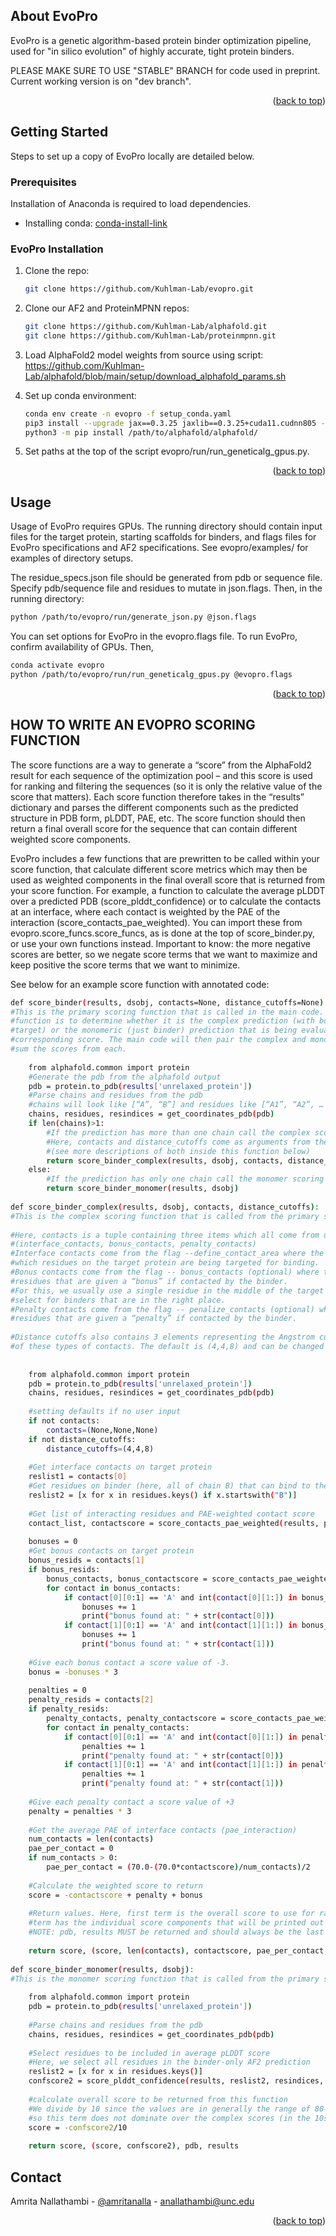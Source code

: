 <!-- Improved compatibility of back to top link: See: https://github.com/othneildrew/Best-README-Template/pull/73 -->
<a name="readme-top"></a>
<!--
*** Thanks for checking out the Best-README-Template. If you have a suggestion
*** that would make this better, please fork the repo and create a pull request
*** or simply open an issue with the tag "enhancement".
*** Don't forget to give the project a star!
*** Thanks again! Now go create something AMAZING! :D
-->



<!-- PROJECT SHIELDS -->
<!--
*** I'm using markdown "reference style" links for readability.
*** Reference links are enclosed in brackets [ ] instead of parentheses ( ).
*** See the bottom of this document for the declaration of the reference variables
*** for contributors-url, forks-url, etc. This is an optional, concise syntax you may use.
*** https://www.markdownguide.org/basic-syntax/#reference-style-links
-->

<!-- ABOUT THE PROJECT -->
## About EvoPro

EvoPro is a genetic algorithm-based protein binder optimization pipeline, used for "in silico evolution" of highly accurate, tight protein binders.

PLEASE MAKE SURE TO USE "STABLE" BRANCH for code used in preprint. Current working version is on "dev branch".

<p align="right">(<a href="#readme-top">back to top</a>)</p>

<!-- GETTING STARTED -->
## Getting Started

Steps to set up a copy of EvoPro locally are detailed below.

### Prerequisites

Installation of Anaconda is required to load dependencies.
* Installing conda: [conda-install-link]

### EvoPro Installation

1. Clone the repo:
   ```sh
   git clone https://github.com/Kuhlman-Lab/evopro.git 
   ```
2. Clone our AF2 and ProteinMPNN repos:
   ```sh
   git clone https://github.com/Kuhlman-Lab/alphafold.git
   git clone https://github.com/Kuhlman-Lab/proteinmpnn.git
   ```
3. Load AlphaFold2 model weights from source using script: https://github.com/Kuhlman-Lab/alphafold/blob/main/setup/download_alphafold_params.sh 

4. Set up conda environment:
   ```sh
   conda env create -n evopro -f setup_conda.yaml
   pip3 install --upgrade jax==0.3.25 jaxlib==0.3.25+cuda11.cudnn805 -f https://storage.googleapis.com/jax-releases/jax_cuda_releases.html
   python3 -m pip install /path/to/alphafold/alphafold/
   ```

4. Set paths at the top of the script evopro/run/run_geneticalg_gpus.py.
   

<p align="right">(<a href="#readme-top">back to top</a>)</p>



<!-- USAGE EXAMPLES -->
## Usage

Usage of EvoPro requires GPUs.
The running directory should contain input files for the target protein, starting scaffolds for binders, and flags files for EvoPro specifications and AF2 specifications. See evopro/examples/ for examples of directory setups.

The residue_specs.json file should be generated from pdb or sequence file.
Specify pdb/sequence file and residues to mutate in json.flags.
Then, in the running directory:
```sh
python /path/to/evopro/run/generate_json.py @json.flags
 ```


You can set options for EvoPro in the evopro.flags file.
 To run EvoPro, confirm availability of GPUs. Then, 
 ```sh
conda activate evopro
python /path/to/evopro/run/run_geneticalg_gpus.py @evopro.flags
 ```

<p align="right">(<a href="#readme-top">back to top</a>)</p>

## HOW TO WRITE AN EVOPRO SCORING FUNCTION
The score functions are a way to generate a “score” from the AlphaFold2 result for each sequence of the optimization pool – and this score is used for ranking and filtering the sequences (so it is only the relative value of the score that matters). Each score function therefore takes in the “results” dictionary and parses the different components such as the predicted structure in PDB form, pLDDT, PAE, etc. The score function should then return a final overall score for the sequence that can contain different weighted score components.
 
EvoPro includes a few functions that are prewritten to be called within your score function, that calculate different score metrics which may then be used as weighted components in the final overall score that is returned from your score function. For example, a function to calculate the average pLDDT over a predicted PDB (score_plddt_confidence) or to calculate the contacts at an interface, where each contact is weighted by the PAE of the interaction (score_contacts_pae_weighted). You can import these from evopro.score_funcs.score_funcs, as is done at the top of score_binder.py, or use your own functions instead.
Important to know: the more negative scores are better, so we negate score terms that we want to maximize and keep positive the score terms that we want to minimize.
 
See below for an example score function with annotated code: 

```sh
def score_binder(results, dsobj, contacts=None, distance_cutoffs=None):
#This is the primary scoring function that is called in the main code. The purpose of this
#function is to determine whether it is the complex prediction (with both binder and
#target) or the monomeric (just binder) prediction that is being evaluated and return the
#corresponding score. The main code will then pair the complex and monomer predictions and
#sum the scores from each.
 
    from alphafold.common import protein
    #Generate the pdb from the alphafold output
    pdb = protein.to_pdb(results['unrelaxed_protein'])
    #Parse chains and residues from the pdb
    #chains will look like [“A”, “B”] and residues like [“A1”, “A2”, … , “B1”, “B2”, …]
    chains, residues, resindices = get_coordinates_pdb(pdb)
    if len(chains)>1:
        #If the prediction has more than one chain call the complex scoring function.
        #Here, contacts and distance_cutoffs come as arguments from the main code
        #(see more descriptions of both inside this function below)
        return score_binder_complex(results, dsobj, contacts, distance_cutoffs)
    else:
        #If the prediction has only one chain call the monomer scoring function.
        return score_binder_monomer(results, dsobj)
 
def score_binder_complex(results, dsobj, contacts, distance_cutoffs):
#This is the complex scoring function that is called from the primary score function.
 
#Here, contacts is a tuple containing three items which all come from user inputs:
#(interface_contacts, bonus_contacts, penalty_contacts)
#Interface contacts come from the flag --define_contact_area where the user defines
#which residues on the target protein are being targeted for binding.
#Bonus contacts come from the flag -- bonus_contacts (optional) where the user defines
#residues that are given a “bonus” if contacted by the binder.
#For this, we usually use a single residue in the middle of the target interface to help
#select for binders that are in the right place.
#Penalty contacts come from the flag -- penalize_contacts (optional) where the user defines
#residues that are given a “penalty” if contacted by the binder.
 
#Distance cutoffs also contains 3 elements representing the Angstrom cutoff for each
#of these types of contacts. The default is (4,4,8) and can be changed through the flags.
 
 
    from alphafold.common import protein
    pdb = protein.to_pdb(results['unrelaxed_protein'])
    chains, residues, resindices = get_coordinates_pdb(pdb)
 
    #setting defaults if no user input
    if not contacts:
        contacts=(None,None,None)
    if not distance_cutoffs:
        distance_cutoffs=(4,4,8)
 
    #Get interface contacts on target protein
    reslist1 = contacts[0]
    #Get residues on binder (here, all of chain B) that can bind to the interface contacts
    reslist2 = [x for x in residues.keys() if x.startswith("B")]
   
    #Get list of interacting residues and PAE-weighted contact score
    contact_list, contactscore = score_contacts_pae_weighted(results, pdb, reslist1, reslist2, dsobj=dsobj, first_only=False, dist=distance_cutoffs[0])
   
    bonuses = 0
    #Get bonus contacts on target protein
    bonus_resids = contacts[1]
    if bonus_resids:
        bonus_contacts, bonus_contactscore = score_contacts_pae_weighted(results, pdb, bonus_resids, reslist2, dsobj=dsobj, first_only=False, dist=distance_cutoffs[1])
        for contact in bonus_contacts:
            if contact[0][0:1] == 'A' and int(contact[0][1:]) in bonus_resids:
                bonuses += 1
                print("bonus found at: " + str(contact[0]))
            if contact[1][0:1] == 'A' and int(contact[1][1:]) in bonus_resids:
                bonuses += 1
                print("bonus found at: " + str(contact[1]))
       
    #Give each bonus contact a score value of -3.
    bonus = -bonuses * 3
   
    penalties = 0
    penalty_resids = contacts[2]
    if penalty_resids:
        penalty_contacts, penalty_contactscore = score_contacts_pae_weighted(results, pdb, penalty_resids, reslist2, dsobj=dsobj, first_only=False, dist=distance_cutoffs[2])
        for contact in penalty_contacts:
            if contact[0][0:1] == 'A' and int(contact[0][1:]) in penalty_resids:
                penalties += 1
                print("penalty found at: " + str(contact[0]))
            if contact[1][0:1] == 'A' and int(contact[1][1:]) in penalty_resids:
                penalties += 1
                print("penalty found at: " + str(contact[1]))
     
    #Give each penalty contact a score value of +3
    penalty = penalties * 3
   
    #Get the average PAE of interface contacts (pae_interaction)
    num_contacts = len(contacts)
    pae_per_contact = 0
    if num_contacts > 0:
        pae_per_contact = (70.0-(70.0*contactscore)/num_contacts)/2
   
    #Calculate the weighted score to return
    score = -contactscore + penalty + bonus
 
    #Return values. Here, first term is the overall score to use for ranking and second
    #term has the individual score components that will be printed out in the log file.
    #NOTE: pdb, results MUST be returned and should always be the last 2 elements.
 
    return score, (score, len(contacts), contactscore, pae_per_contact, bonus, penalty), contacts, pdb, results
 
def score_binder_monomer(results, dsobj):
#This is the monomer scoring function that is called from the primary score function.
 
    from alphafold.common import protein
    pdb = protein.to_pdb(results['unrelaxed_protein'])
 
    #Parse chains and residues from the pdb
    chains, residues, resindices = get_coordinates_pdb(pdb)
 
    #Select residues to be included in average pLDDT score
    #Here, we select all residues in the binder-only AF2 prediction
    reslist2 = [x for x in residues.keys()]
    confscore2 = score_plddt_confidence(results, reslist2, resindices, dsobj=dsobj, first_only=False)
 
    #calculate overall score to be returned from this function
    #We divide by 10 since the values are in generally the range of 80-100
    #so this term does not dominate over the complex scores (in the 10s range)
    score = -confscore2/10
 
    return score, (score, confscore2), pdb, results
 ```

<!-- CONTACT -->
## Contact

Amrita Nallathambi - [@amritanalla](https://twitter.com/twitter_handle) - anallathambi@unc.edu

<p align="right">(<a href="#readme-top">back to top</a>)</p>


<!-- MARKDOWN LINKS & IMAGES -->
<!-- https://www.markdownguide.org/basic-syntax/#reference-style-links -->
[conda-install-link]: https://docs.conda.io/projects/conda/en/latest/user-guide/install/index.html
